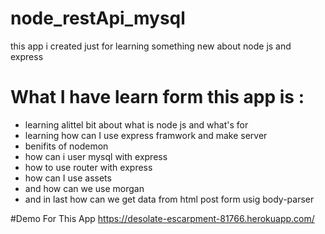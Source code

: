 
# node_restApi_mysql
this app i created just for learning something new about node js and express
# What I have learn form this app is :
- learning alittel bit about what is node js and what's for
- learning how can I use express framwork and make server
- benifits of nodemon
- how can i user mysql with express
- how to use router with express
- how can I use assets
- and how can we use morgan
- and in last how can we get data from html post form usig body-parser


#Demo For This App https://desolate-escarpment-81766.herokuapp.com/
